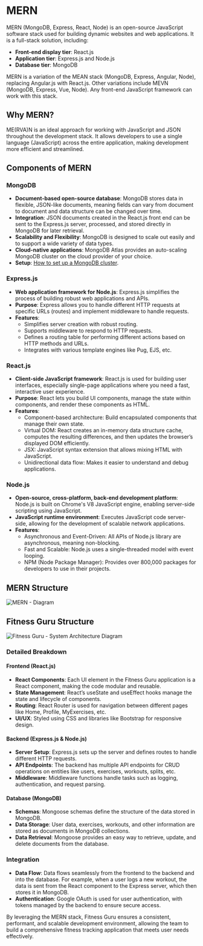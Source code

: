# MERN

MERN (MongoDB, Express, React, Node) is an open-source JavaScript software stack used for building dynamic websites and web applications. It is a full-stack solution, including:

- **Front-end display tier**: React.js
- **Application tier**: Express.js and Node.js
- **Database tier**: MongoDB

MERN is a variation of the MEAN stack (MongoDB, Express, Angular, Node), replacing Angular.js with React.js. Other variations include MEVN (MongoDB, Express, Vue, Node). Any front-end JavaScript framework can work with this stack.

## Why MERN?

ME(RVA)N is an ideal approach for working with JavaScript and JSON throughout the development stack. It allows developers to use a single language (JavaScript) across the entire application, making development more efficient and streamlined.

## Components of MERN

### MongoDB
- **Document-based open-source database**: MongoDB stores data in flexible, JSON-like documents, meaning fields can vary from document to document and data structure can be changed over time.
- **Integration**: JSON documents created in the React.js front end can be sent to the Express.js server, processed, and stored directly in MongoDB for later retrieval.
- **Scalability and Flexibility**: MongoDB is designed to scale out easily and to support a wide variety of data types.
- **Cloud-native applications**: MongoDB Atlas provides an auto-scaling MongoDB cluster on the cloud provider of your choice.
- **Setup**: [How to set up a MongoDB cluster](https://www.mongodb.com/basics/clusters/mongodb-cluster-setup).

### Express.js
- **Web application framework for Node.js**: Express.js simplifies the process of building robust web applications and APIs.
- **Purpose**: Express allows you to handle different HTTP requests at specific URLs (routes) and implement middleware to handle requests.
- **Features**: 
  - Simplifies server creation with robust routing.
  - Supports middleware to respond to HTTP requests.
  - Defines a routing table for performing different actions based on HTTP methods and URLs.
  - Integrates with various template engines like Pug, EJS, etc.

### React.js
- **Client-side JavaScript framework**: React.js is used for building user interfaces, especially single-page applications where you need a fast, interactive user experience.
- **Purpose**: React lets you build UI components, manage the state within components, and render these components as HTML.
- **Features**: 
  - Component-based architecture: Build encapsulated components that manage their own state.
  - Virtual DOM: React creates an in-memory data structure cache, computes the resulting differences, and then updates the browser’s displayed DOM efficiently.
  - JSX: JavaScript syntax extension that allows mixing HTML with JavaScript.
  - Unidirectional data flow: Makes it easier to understand and debug applications.

### Node.js
- **Open-source, cross-platform, back-end development platform**: Node.js is built on Chrome's V8 JavaScript engine, enabling server-side scripting using JavaScript.
- **JavaScript runtime environment**: Executes JavaScript code server-side, allowing for the development of scalable network applications.
- **Features**: 
  - Asynchronous and Event-Driven: All APIs of Node.js library are asynchronous, meaning non-blocking.
  - Fast and Scalable: Node.js uses a single-threaded model with event looping.
  - NPM (Node Package Manager): Provides over 800,000 packages for developers to use in their projects.

## MERN Structure

![MERN - Diagram](https://user-images.githubusercontent.com/66971869/194792199-f3af0786-5e5e-4881-a919-0f19d3335d60.png)

## Fitness Guru Structure

![Fitness Guru - System Architecture Diagram](https://user-images.githubusercontent.com/66971869/194792718-d14ba65e-3fd5-44cd-9747-45949bb5c646.png)

### Detailed Breakdown

#### Frontend (React.js)
- **React Components**: Each UI element in the Fitness Guru application is a React component, making the code modular and reusable.
- **State Management**: React’s useState and useEffect hooks manage the state and lifecycle of components.
- **Routing**: React Router is used for navigation between different pages like Home, Profile, MyExercises, etc.
- **UI/UX**: Styled using CSS and libraries like Bootstrap for responsive design.

#### Backend (Express.js & Node.js)
- **Server Setup**: Express.js sets up the server and defines routes to handle different HTTP requests.
- **API Endpoints**: The backend has multiple API endpoints for CRUD operations on entities like users, exercises, workouts, splits, etc.
- **Middleware**: Middleware functions handle tasks such as logging, authentication, and request parsing.

#### Database (MongoDB)
- **Schemas**: Mongoose schemas define the structure of the data stored in MongoDB.
- **Data Storage**: User data, exercises, workouts, and other information are stored as documents in MongoDB collections.
- **Data Retrieval**: Mongoose provides an easy way to retrieve, update, and delete documents from the database.

### Integration
- **Data Flow**: Data flows seamlessly from the frontend to the backend and into the database. For example, when a user logs a new workout, the data is sent from the React component to the Express server, which then stores it in MongoDB.
- **Authentication**: Google OAuth is used for user authentication, with tokens managed by the backend to ensure secure access.

By leveraging the MERN stack, Fitness Guru ensures a consistent, performant, and scalable development environment, allowing the team to build a comprehensive fitness tracking application that meets user needs effectively.

